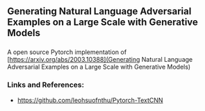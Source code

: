 ## Generating Natural Language Adversarial Examples on a Large Scale with Generative Models

###  

A open source Pytorch implementation of [https://arxiv.org/abs/2003.10388](Generating Natural Language Adversarial Examples on a Large Scale with Generative Models) 

### Links and References:
-  https://github.com/leohsuofnthu/Pytorch-TextCNN